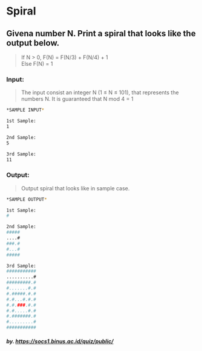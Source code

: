 # Spiral

## Given​ ​a​ ​number​ ​N.​ ​Print​ ​a​ ​spiral​ ​that​ ​looks​ ​like​ ​the​ ​output​ ​below.

> If​ ​N​ ​>​ ​0,​ ​F(N)​ ​=​ ​F(N/3)​ ​+​ ​F(N/4)​ ​+​ ​1  
> Else​ ​F(N)​ ​=​ ​1  

### Input:

> The​ ​input​ ​consist​ ​an​ ​integer​ ​N​ ​​​(1 ≤ N ≤ 101),​ ​that​ ​represents​ the ​numbers N. It​ ​is​ ​guaranteed that​ ​N​ ​mod​ ​4​ ​=​ ​1  

```sh
*SAMPLE INPUT*

1st Sample:
1

2nd Sample:
5

3rd Sample:
11
```

### Output:

> Output​ ​spiral​ ​that​ ​looks​ ​like​ ​in​ ​sample​ ​case.  

```sh
*SAMPLE OUTPUT*

1st Sample:
#

2nd Sample:
#####
....#
###.#
#...#
##### 

3rd Sample:
###########
..........#
#########.#
#.......#.#
#.#####.#.#
#.#...#.#.#
#.#.###.#.#
#.#.....#.#
#.#######.#
#.........#
########### 
```

##### by. https://socs1.binus.ac.id/quiz/public/ 
